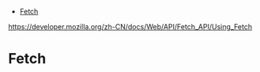 <!-- TOC -->

- [Fetch](#fetch)

<!-- /TOC -->

https://developer.mozilla.org/zh-CN/docs/Web/API/Fetch_API/Using_Fetch

# Fetch